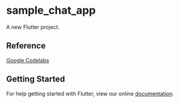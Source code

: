 # sample_chat_app

A new Flutter project.

## Reference
[Google Codelabs](https://codelabs.developers.google.com/codelabs/flutter/index.html)

## Getting Started
For help getting started with Flutter, view our online
[documentation](https://flutter.io/).
